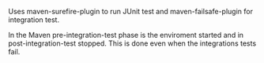 Uses maven-surefire-plugin to run JUnit test and maven-failsafe-plugin for integration test.

In the Maven pre-integration-test phase is the enviroment started and in post-integration-test stopped.
This is done even when the integrations tests fail. 
